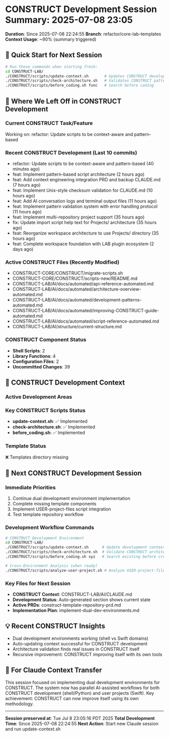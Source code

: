 # CONSTRUCT Development Session Summary: 2025-07-08 23:05
**Duration**: Since 2025-07-08 22:24:55
**Branch**: refactor/core-lab-templates
**Context Usage**: ~90% (summary triggered)

## 🎯 Quick Start for Next Session
```bash
# Run these commands when starting fresh:
cd CONSTRUCT-LAB/
./CONSTRUCT/scripts/update-context.sh       # Updates CONSTRUCT development context
./CONSTRUCT/scripts/check-architecture.sh   # Validates CONSTRUCT patterns
./CONSTRUCT/scripts/before_coding.sh func   # Search before coding
```

## 📍 Where We Left Off in CONSTRUCT Development

### Current CONSTRUCT Task/Feature
Working on: refactor: Update scripts to be context-aware and pattern-based

### Recent CONSTRUCT Development (Last 10 commits)
- refactor: Update scripts to be context-aware and pattern-based (40 minutes ago)
- feat: Implement pattern-based script architecture (2 hours ago)
- feat: Add context engineering integration PRD and backup CLAUDE.md (7 hours ago)
- feat: Implement Unix-style checksum validation for CLAUDE.md (10 hours ago)
- feat: Add AI conversation logs and terminal output files (11 hours ago)
- feat: Implement pattern validation system with error handling protocol (11 hours ago)
- feat: Implement multi-repository project support (35 hours ago)
- fix: Update import script help text for Projects/ architecture (35 hours ago)
- feat: Reorganize workspace architecture to use Projects/ directory (35 hours ago)
- feat: Complete workspace foundation with LAB plugin ecosystem (2 days ago)

### Active CONSTRUCT Files (Recently Modified)
- CONSTRUCT-CORE/CONSTRUCT/migrate-scripts.sh
- CONSTRUCT-CORE/CONSTRUCT/scripts-new/README.md
- CONSTRUCT-LAB/AI/docs/automated/api-reference-automated.md
- CONSTRUCT-LAB/AI/docs/automated/architecture-overview-automated.md
- CONSTRUCT-LAB/AI/docs/automated/development-patterns-automated.md
- CONSTRUCT-LAB/AI/docs/automated/improving-CONSTRUCT-guide-automated.md
- CONSTRUCT-LAB/AI/docs/automated/script-reference-automated.md
- CONSTRUCT-LAB/AI/structure/current-structure.md

### CONSTRUCT Component Status
- **Shell Scripts**:        2
- **Library Functions**:        4
- **Configuration Files**:        2
- **Uncommitted Changes**:       39

## 🔧 CONSTRUCT Development Context

### Active Development Areas


### Key CONSTRUCT Scripts Status
- **update-context.sh**: ✅ Implemented
- **check-architecture.sh**: ✅ Implemented
- **before_coding.sh**: ✅ Implemented

### Template Status
❌ Templates directory missing

## 🚀 Next CONSTRUCT Development Session

### Immediate Priorities
1. Continue dual development environment implementation
2. Complete missing template components
3. Implement USER-project-files script integration
4. Test template repository workflow

### Development Workflow Commands
```bash
# CONSTRUCT Development Environment
cd CONSTRUCT-LAB/
./CONSTRUCT/scripts/update-context.sh      # Update development context
./CONSTRUCT/scripts/check-architecture.sh  # Validate CONSTRUCT architecture
./CONSTRUCT/scripts/before_coding.sh xyz   # Search existing before creating

# Cross-Environment Analysis (when ready)
./CONSTRUCT/scripts/analyze-user-project.sh # Analyze USER-project-files patterns
```

### Key Files for Next Session
- **CONSTRUCT Context**: CONSTRUCT-LAB/AI/CLAUDE.md
- **Development Status**: Auto-generated section shows current state
- **Active PRDs**: construct-template-repository-prd.md
- **Implementation Plan**: implement-dual-dev-environments.md

## 💡 Recent CONSTRUCT Insights
- Dual development environments working (shell vs Swift domains)
- Auto-updating context successful for CONSTRUCT development
- Architecture validation finds real issues in CONSTRUCT itself
- Recursive improvement: CONSTRUCT improving itself with its own tools

## 🤖 For Claude Context Transfer
This session focused on implementing dual development environments for CONSTRUCT. The system now has parallel AI-assisted workflows for both CONSTRUCT development (shell/Python) and user projects (Swift). Key achievement: CONSTRUCT can now improve itself using its own methodology.

---
**Session preserved at**: Tue Jul  8 23:05:16 PDT 2025
**Total Development Time**: Since 2025-07-08 22:24:55
**Next Action**: Start new Claude session and run update-context.sh
